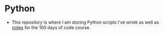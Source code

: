 # Python

- This repository is where I am storing Python scripts I've wrote as well as [notes](https://github.com/TroyCaywood/Python/tree/main/100%20Days%20of%20Code) for the 100 days of code course.
